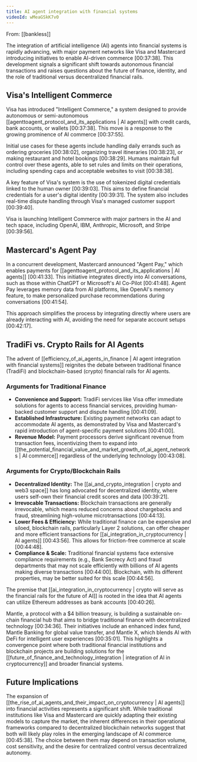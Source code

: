 ```yaml
---
title: AI agent integration with financial systems
videoId: wMeaGSkK7v0
---
```


From: [[bankless]] <br/> 

The integration of artificial intelligence (AI) agents into financial systems is rapidly advancing, with major payment networks like Visa and Mastercard introducing initiatives to enable AI-driven commerce <a class="yt-timestamp" data-t="00:37:38">[00:37:38]</a>. This development signals a significant shift towards autonomous financial transactions and raises questions about the future of finance, identity, and the role of traditional versus decentralized financial rails.

## Visa's Intelligent Commerce

Visa has introduced "Intelligent Commerce," a system designed to provide autonomous or semi-autonomous [[agenttoagent_protocol_and_its_applications | AI agents]] with credit cards, bank accounts, or wallets <a class="yt-timestamp" data-t="00:37:38">[00:37:38]</a>. This move is a response to the growing prominence of AI commerce <a class="yt-timestamp" data-t="00:37:55">[00:37:55]</a>.

Initial use cases for these agents include handling daily errands such as ordering groceries <a class="yt-timestamp" data-t="00:38:02">[00:38:02]</a>, organizing travel itineraries <a class="yt-timestamp" data-t="00:38:23">[00:38:23]</a>, or making restaurant and hotel bookings <a class="yt-timestamp" data-t="00:38:29">[00:38:29]</a>. Humans maintain full control over these agents, able to set rules and limits on their operations, including spending caps and acceptable websites to visit <a class="yt-timestamp" data-t="00:38:38">[00:38:38]</a>.

A key feature of Visa's system is the use of tokenized digital credentials linked to the human owner <a class="yt-timestamp" data-t="00:39:03">[00:39:03]</a>. This aims to define financial credentials for a user's digital identity <a class="yt-timestamp" data-t="00:39:31">[00:39:31]</a>. The system also includes real-time dispute handling through Visa's managed customer support <a class="yt-timestamp" data-t="00:39:40">[00:39:40]</a>.

Visa is launching Intelligent Commerce with major partners in the AI and tech space, including OpenAI, IBM, Anthropic, Microsoft, and Stripe <a class="yt-timestamp" data-t="00:39:56">[00:39:56]</a>.

## Mastercard's Agent Pay

In a concurrent development, Mastercard announced "Agent Pay," which enables payments for [[agenttoagent_protocol_and_its_applications | AI agents]] <a class="yt-timestamp" data-t="00:41:33">[00:41:33]</a>. This initiative integrates directly into AI conversations, such as those within ChatGPT or Microsoft's AI Co-Pilot <a class="yt-timestamp" data-t="00:41:48">[00:41:48]</a>. Agent Pay leverages memory data from AI platforms, like OpenAI's memory feature, to make personalized purchase recommendations during conversations <a class="yt-timestamp" data-t="00:41:54">[00:41:54]</a>.

This approach simplifies the process by integrating directly where users are already interacting with AI, avoiding the need for separate account setups <a class="yt-timestamp" data-t="00:42:17">[00:42:17]</a>.

## TradiFi vs. Crypto Rails for AI Agents

The advent of [[efficiency_of_ai_agents_in_finance | AI agent integration with financial systems]] reignites the debate between traditional finance (TradiFi) and blockchain-based (crypto) financial rails for AI agents.

### Arguments for Traditional Finance

*   **Convenience and Support:** TradiFi services like Visa offer immediate solutions for agents to access financial services, providing human-backed customer support and dispute handling <a class="yt-timestamp" data-t="00:41:09">[00:41:09]</a>.
*   **Established Infrastructure:** Existing payment networks can adapt to accommodate AI agents, as demonstrated by Visa and Mastercard's rapid introduction of agent-specific payment solutions <a class="yt-timestamp" data-t="00:41:00">[00:41:00]</a>.
*   **Revenue Model:** Payment processors derive significant revenue from transaction fees, incentivizing them to expand into [[the_potential_financial_value_and_market_growth_of_ai_agent_networks | AI commerce]] regardless of the underlying technology <a class="yt-timestamp" data-t="00:43:08">[00:43:08]</a>.

### Arguments for Crypto/Blockchain Rails

*   **Decentralized Identity:** The [[ai_and_crypto_integration | crypto and web3 space]] has long advocated for decentralized identity, where users self-own their financial credit scores and data <a class="yt-timestamp" data-t="00:39:21">[00:39:21]</a>.
*   **Irrevocable Transactions:** Blockchain transactions are generally irrevocable, which means reduced concerns about chargebacks and fraud, streamlining high-volume microtransactions <a class="yt-timestamp" data-t="00:44:13">[00:44:13]</a>.
*   **Lower Fees & Efficiency:** While traditional finance can be expensive and siloed, blockchain rails, particularly Layer 2 solutions, can offer cheaper and more efficient transactions for [[ai_integration_in_cryptocurrency | AI agents]] <a class="yt-timestamp" data-t="00:43:56">[00:43:56]</a>. This allows for friction-free commerce at scale <a class="yt-timestamp" data-t="00:44:48">[00:44:48]</a>.
*   **Compliance & Scale:** Traditional financial systems face extensive compliance requirements (e.g., Bank Secrecy Act) and fraud departments that may not scale efficiently with billions of AI agents making diverse transactions <a class="yt-timestamp" data-t="00:44:00">[00:44:00]</a>. Blockchain, with its different properties, may be better suited for this scale <a class="yt-timestamp" data-t="00:44:56">[00:44:56]</a>.

The premise that [[ai_integration_in_cryptocurrency | crypto will serve as the financial rails for the future of AI]] is rooted in the idea that AI agents can utilize Ethereum addresses as bank accounts <a class="yt-timestamp" data-t="00:40:26">[00:40:26]</a>.

Mantle, a protocol with a $4 billion treasury, is building a sustainable on-chain financial hub that aims to bridge traditional finance with decentralized technology <a class="yt-timestamp" data-t="00:34:36">[00:34:36]</a>. Their initiatives include an enhanced index fund, Mantle Banking for global value transfer, and Mantle X, which blends AI with DeFi for intelligent user experiences <a class="yt-timestamp" data-t="00:35:01">[00:35:01]</a>. This highlights a convergence point where both traditional financial institutions and blockchain projects are building solutions for the [[future_of_finance_and_technology_integration | integration of AI in cryptocurrency]] and broader financial systems.

## Future Implications

The expansion of [[the_rise_of_ai_agents_and_their_impact_on_cryptocurrency | AI agents]] into financial activities represents a significant shift. While traditional institutions like Visa and Mastercard are quickly adapting their existing models to capture the market, the inherent differences in their operational frameworks compared to decentralized blockchain networks suggest that both will likely play roles in the emerging landscape of AI commerce <a class="yt-timestamp" data-t="00:45:38">[00:45:38]</a>. The choice between them may depend on transaction volume, cost sensitivity, and the desire for centralized control versus decentralized autonomy.